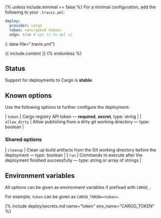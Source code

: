 {% unless include.minimal == false %}
For a minimal configuration, add the following to your `.travis.yml`:

```yaml
deploy:
  provider: cargo
  token: <encrypted token>
  edge: true # opt in to dpl v2
```
{: data-file=".travis.yml"}



{{ include.content }}
{% endunless %}

## Status

Support for deployments to Cargo is **stable**.
## Known options

Use the following options to further configure the deployment.

| `token` | Cargo registry API token &mdash; **required**, **secret**, type: string |
| `allow_dirty` | Allow publishing from a dirty git working directory &mdash; type: boolean |

### Shared options

| `cleanup` | Clean up build artifacts from the Git working directory before the deployment &mdash; type: boolean |
| `run` | Commands to execute after the deployment finished successfully &mdash; type: string or array of strings |

## Environment variables

All options can be given as environment variables if prefixed with `CARGO_`.

For example, `token` can be given as `CARGO_TOKEN=<token>`.

{% include deploy/secrets.md name="token" env_name="CARGO_TOKEN" %}
